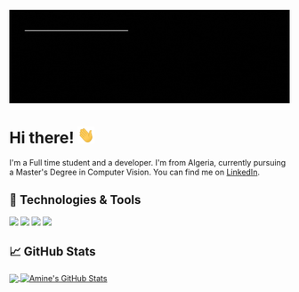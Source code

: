 
![](https://github.com/A-M-Amine/A-M-Amine/blob/main/Banner.gif)

# Hi there! <img src="https://github.com/A-M-Amine/A-M-Amine/blob/main/wave.gif" width="30px" height="30px" />

I'm a Full time student and a developer. I'm from Algeria, currently pursuing a Master's Degree in Computer Vision. You can find me on <a href="https://www.linkedin.com/in/ahmane-mohamed-amine/">LinkedIn</a>.

## 🔧 Technologies & Tools
![](https://img.shields.io/badge/Code-Python-informational?style=flat&logo=python&logoColor=white&color=2bbc8a)
![](https://img.shields.io/badge/Code-JavaScript-informational?style=flat&logo=javascript&logoColor=white&color=2bbc8a)
![](https://img.shields.io/badge/Code-Bootstrap-informational?style=flat&logo=bootstrap&logoColor=white&color=2bbc8a)
![](https://img.shields.io/badge/Editor-IntelliJ_IDEA-informational?style=flat&logo=intellij-idea&logoColor=white&color=2bbc8a)



## &#x1f4c8; GitHub Stats

<a href="https://github.com/A-M-Amine">
  <img align="center" src="https://github-readme-stats.vercel.app/api/top-langs/?username=A-M-Amine&hide=java,html,tex&title_color=ffffff&text_color=c9cacc&icon_color=2bbc8a&bg_color=1d1f21&langs_count=3" />
</a>
<a href="https://github.com/A-M-Amine">
  <img align="center" src="https://github-readme-stats.vercel.app/api?username=A-M-Amine&show_icons=true&line_height=27&count_private=true&title_color=ffffff&text_color=c9cacc&icon_color=2bbc8a&bg_color=1d1f21" alt="Amine's GitHub Stats" />
</a>








<!-- Resources -->
<!-- Icons: https://simpleicons.org/ -->
<!-- GitHub Stats: https://github.com/anuraghazra/github-readme-stats -->
<!-- Emojis: https://emojipedia.org/emoji/ -->
<!-- HTML Emojis: https://www.fileformat.info/index.htm -->
<!-- Shields: https://shields.io/ -->
<!-- Awesome GitHub Profile README: https://github.com/abhisheknaiidu/awesome-github-profile-readme -->
